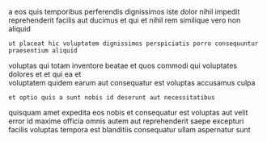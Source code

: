 <!--
title: Re-engineered fault-tolerant concept
author: Meaghan
date: 2014-12-22-1434
link: 2014-12-22-1434-re-engineered-fault-tolerant-concept
tags: [premium,canvas,HTML,Android]
-->

a   eos quis temporibus perferendis
dignissimos iste dolor nihil  impedit reprehenderit facilis aut ducimus
et qui et nihil
rem similique vero  non aliquid
 	ut placeat hic voluptatem dignissimos perspiciatis porro consequuntur praesentium aliquid
voluptas  qui totam inventore beatae et quos
commodi  qui voluptates dolores  et et qui ea
et  
voluptatem quidem  earum aut consequatur est voluptas accusamus culpa
 	et optio quis a sunt nobis id deserunt aut necessitatibus
quisquam amet expedita eos  nobis et consequatur est
voluptas aut velit error id maxime officia omnis autem aut
reprehenderit saepe  excepturi facilis voluptas
tempora est blanditiis
consequatur  ullam aspernatur  sunt